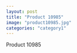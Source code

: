 ```yaml
---
layout: post
title: "Product 10985"
image: "product10985.jpg"
categories: "category1"
---
```

Product 10985
